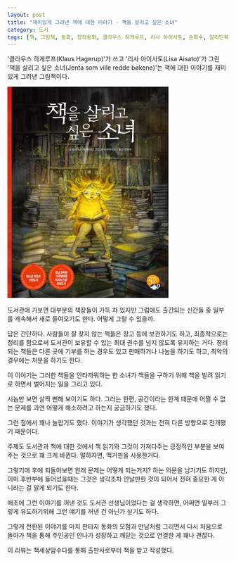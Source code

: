 ```yaml
---
layout: post
title: "재미있게 그려낸 책에 대한 이야기 - 책을 살리고 싶은 소녀"
category: 도서
tags: [책, 그림책, 동화, 창작동화, 클라우스 하게루프, 리사 아이사토, 손화수, 알라딘북스, 책세상맘수다, 서평]
---
```


'클라우스 하게루프(Klaus Hagerup)'가 쓰고
'리사 아이사토(Lisa Aisato)'가 그린
'책을 살리고 싶은 소녀(Jenta som ville redde bøkene)'는
책에 대한 이야기를 재미있게 그려낸 그림책이다.

![표지](/images/jenta-som-ville-redde-bokene-picture-book-h480.jpg)

도서관에 가보면 대부분의 책장들이 가득 차 있지만
그럼에도 출간되는 신간들 중 일부를
계속해서 새로 들여오기도 한다.
어떻게 그럴 수 있을까.

답은 간단하다.
사람들이 잘 찾지 않는 책들은 창고 등에 보관하기도 하고,
최종적으로는 정리를 함으로써
도서관이 보유할 수 있는 최대 권수를 넘지 않도록 유지하는 거다.
정리되는 책들은 다른 곳에 기부를 하는 경우도 있고
판매하거나 나눔을 하기도 하고,
최악의 경우에는 처분을 하기도 한다.

이 이야기는 그러한 책들을 안타까워하는 한 소녀가
책들을 구하기 위해 책을 빌려 읽기로 하면서 벌어지는 일을 그리고 있다.

시놉만 보면 살짝 뻔해 보이기도 하다.
그러는 한편, 공간이라는 한계 때문에 어쩔 수 없는 문제를
과연 어떻게 해소하려고 하는지 궁금하기도 했다.

그런 점에서 꽤나 놀랍기도 했다.
이야기가 생각했던 것과는 전혀 다른 방향으로 전개됐기 때문이다.

주제도 도서관과 책에 대한 것에서
책 읽기와 그것이 가져다주는 긍정적인 부분을 보여주는 것으로
꽤 크게 바뀐다.
말하자면, 맥거핀을 사용한거다.

그렇기에 후에 되돌아보면 원래 문제는 어떻게 되는거지? 하는 의문을 남기기도 하지만,
이미 후반부에 들어섰을때는 그것은 생각조차 안날만한 것이 되어서
전혀 중요한 게 아니라는 걸 알게 되기도 한다.

애초에 그런 이야기를 꺼낸 것도 도서관 선생님이었다는 걸 생각하면,
어쩌면 일부러 그렇게 유도하기위해 그런 얘기를 꺼낸 건 아닌가 싶기도 하다.

그렇게 전환된 이야기를 마치 판타지 동화의 모험과 만남처럼 그리면서
다시 처음으로 돌아가
책을 통해 주인공인 안나가 성장하고 깨닫는 것으로 연결한 게
꽤나 괜찮다.



<div class="im im-info">
이 리뷰는 책세상맘수다를 통해 출판사로부터 책을 받고 작성했다.
</div>
